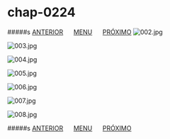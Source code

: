 # chap-0224
#####s [ANTERIOR](/chap-0223/readme.md)&nbsp;&nbsp;&nbsp;&nbsp;&nbsp;&nbsp;[MENU](/readme.md)&nbsp;&nbsp;&nbsp;&nbsp;&nbsp;&nbsp;[PRÓXIMO](/chap-0225/readme.md)
![002.jpg](002.jpg)

![003.jpg](003.jpg)

![004.jpg](004.jpg)

![005.jpg](005.jpg)

![006.jpg](006.jpg)

![007.jpg](007.jpg)

![008.jpg](008.jpg)

#####s [ANTERIOR](/chap-0223/readme.md)&nbsp;&nbsp;&nbsp;&nbsp;&nbsp;&nbsp;[MENU](/readme.md)&nbsp;&nbsp;&nbsp;&nbsp;&nbsp;&nbsp;[PRÓXIMO](/chap-0225/readme.md)
